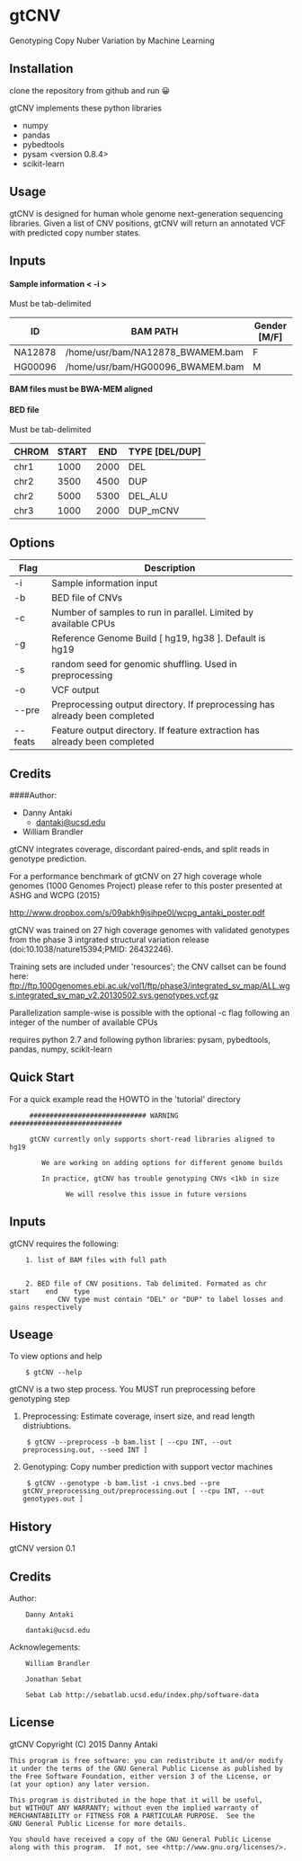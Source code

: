 gtCNV
=====
Genotyping Copy Nuber Variation by Machine Learning

## Installation

clone the repository from github and run :grinning:

gtCNV implements these python libraries

* numpy
* pandas
* pybedtools
* pysam <version 0.8.4>
* scikit-learn

## Usage

gtCNV is designed for human whole genome next-generation sequencing libraries. Given a list of CNV positions, gtCNV will return an annotated VCF with predicted copy number states.

## Inputs

#### Sample information < -i >

Must be tab-delimited

ID | BAM PATH | Gender [M/F]
--- | --- | --- 
NA12878 | /home/usr/bam/NA12878_BWAMEM.bam | F
HG00096 | /home/usr/bam/HG00096_BWAMEM.bam | M

**BAM files must be BWA-MEM aligned**

#### BED file 

Must be tab-delimited

CHROM | START | END | TYPE [DEL/DUP]
--- | --- | --- | --- 
chr1 | 1000 | 2000 | DEL 
chr2 | 3500 | 4500 | DUP
chr2 | 5000 | 5300 | DEL_ALU
chr3 | 1000 | 2000 | DUP_mCNV

## Options

Flag | Description
--- | ------------
-i | Sample information input
-b | BED file of CNVs
-c | Number of samples to run in parallel. Limited by available CPUs
-g | Reference Genome Build [ hg19, hg38 ]. Default is hg19
-s | random seed for genomic shuffling. Used in preprocessing
-o | VCF output 
--pre | Preprocessing output directory. If preprocessing has already been completed
--feats | Feature output directory. If feature extraction has already been completed

## Credits

####Author:

* Danny Antaki
    * dantaki@ucsd.edu
* William Brandler

gtCNV integrates coverage, discordant paired-ends, and split reads in genotype prediction. 

For a performance benchmark of gtCNV on 27 high coverage whole genomes (1000 Genomes Project) please refer to this poster presented at ASHG and WCPG (2015)

http://www.dropbox.com/s/09abkh9jsihpe0l/wcpg_antaki_poster.pdf

gtCNV was trained on 27 high coverage genomes with validated genotypes from the phase 3 intgrated structural variation release (doi:10.1038/nature15394;PMID:     26432246). 

Training sets are included under 'resources'; the CNV callset can be found here: ftp://ftp.1000genomes.ebi.ac.uk/vol1/ftp/phase3/integrated_sv_map/ALL.wgs.integrated_sv_map_v2.20130502.svs.genotypes.vcf.gz

Parallelization sample-wise is possible with the optional -c flag following an integer of the number of available CPUs

requires python 2.7 and following python libraries: pysam, pybedtools, pandas, numpy, scikit-learn

## Quick Start
For a quick example read the HOWTO in the 'tutorial' directory

         ############################# WARNING ############################

         gtCNV currently only supports short-read libraries aligned to hg19

            We are working on adding options for different genome builds

            In practice, gtCNV has trouble genotyping CNVs <1kb in size

                  We will resolve this issue in future versions

## Inputs

gtCNV requires the following:
	
        1. list of BAM files with full path
	

        2. BED file of CNV positions. Tab delimited. Formated as chr    start    end    type
                CNV type must contain "DEL" or "DUP" to label losses and gains respectively 
	
## Useage

To view options and help

        $ gtCNV --help

gtCNV is a two step process. You MUST run preprocessing before genotyping step

1. Preprocessing:
       	Estimate coverage, insert size, and read length distriubtions. 

        $ gtCNV --preprocess -b bam.list [ --cpu INT, --out preprocessing.out, --seed INT ] 

2. Genotyping: 
        Copy number prediction with support vector machines
	
        $ gtCNV --genotype -b bam.list -i cnvs.bed --pre gtCNV_preprocessing_out/preprocessing.out [ --cpu INT, --out genotypes.out ] 


## History

gtCNV version 0.1 

## Credits

Author: 
        
        Danny Antaki
	
        dantaki@ucsd.edu

Acknowlegements:
        
        William Brandler
	
        Jonathan Sebat
	
        Sebat Lab http://sebatlab.ucsd.edu/index.php/software-data

## License

gtCNV
    Copyright (C) 2015  Danny Antaki

    This program is free software: you can redistribute it and/or modify
    it under the terms of the GNU General Public License as published by
    the Free Software Foundation, either version 3 of the License, or
    (at your option) any later version.

    This program is distributed in the hope that it will be useful,
    but WITHOUT ANY WARRANTY; without even the implied warranty of
    MERCHANTABILITY or FITNESS FOR A PARTICULAR PURPOSE.  See the
    GNU General Public License for more details.

    You should have received a copy of the GNU General Public License
    along with this program.  If not, see <http://www.gnu.org/licenses/>.

